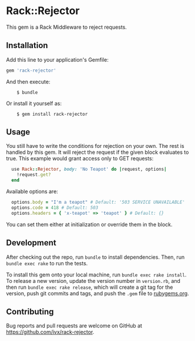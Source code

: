 # Rack::Rejector

This gem is a Rack Middleware to reject requests.

## Installation

Add this line to your application's Gemfile:

```ruby
gem 'rack-rejector'
```

And then execute:

```Shell
    $ bundle
```

Or install it yourself as:

```Shell
    $ gem install rack-rejector
```
## Usage

You still have to write the conditions for rejection on your own.
The rest is handled by this gem. It will reject the request if the
given block evaluates to true. This example would grant access only to
GET requests:

```ruby
  use Rack::Rejector, body: 'No Teapot' do |request, options|
    !request.get?
  end
```

Available options are:
```ruby
  options.body = "I'm a teapot" # Default: '503 SERVICE UNAVAILABLE'
  options.code = 418 # Default: 503
  options.headers = { 'x-teapot' => 'teapot' } # Default: {}
```

You can set them either at initialization or override them in the block.


## Development

After checking out the repo, run `bundle` to install dependencies. Then, run `bundle exec rake` to run the tests.

To install this gem onto your local machine, run `bundle exec rake install`. To release a new version, update the version number in `version.rb`, and then run `bundle exec rake release`, which will create a git tag for the version, push git commits and tags, and push the `.gem` file to [rubygems.org](https://rubygems.org).

## Contributing

Bug reports and pull requests are welcome on GitHub at https://github.com/ivx/rack-rejector.

